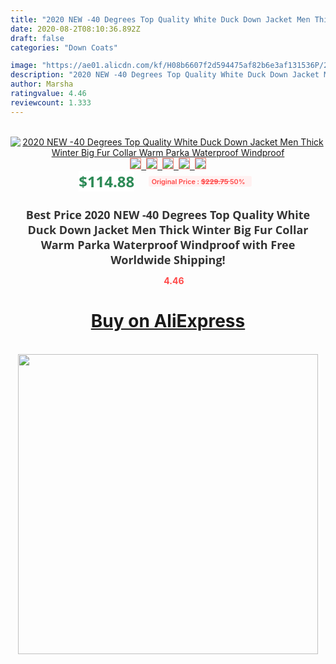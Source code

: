 ```yaml
---
title: "2020 NEW -40 Degrees Top Quality White Duck Down Jacket Men Thick Winter Big Fur Collar Warm Parka Waterproof Windproof"
date: 2020-08-2T08:10:36.892Z
draft: false
categories: "Down Coats"

image: "https://ae01.alicdn.com/kf/H08b6607f2d594475af82b6e3af131536P/2020-NEW-40-Degrees-Top-Quality-White-Duck-Down-Jacket-Men-Thick-Winter-Big-Fur-Collar.jpg"
description: "2020 NEW -40 Degrees Top Quality White Duck Down Jacket Men Thick Winter Big Fur Collar Warm Parka Waterproof Windproof"
author: Marsha
ratingvalue: 4.46
reviewcount: 1.333
---
```

<br>
<div style="text-align: center;">
<a href="https://s.click.aliexpress.com/e/_A99viN" target="_blank" rel="nofollow noopener noreferrer"><img alt="2020 NEW -40 Degrees Top Quality White Duck Down Jacket Men Thick Winter Big Fur Collar Warm Parka Waterproof Windproof" class="magnifier-image" src="https://ae01.alicdn.com/kf/H08b6607f2d594475af82b6e3af131536P/2020-NEW-40-Degrees-Top-Quality-White-Duck-Down-Jacket-Men-Thick-Winter-Big-Fur-Collar.jpg_640x640.jpg">
<br>
<img style="border:1px solid salmon" src="https://ae01.alicdn.com/kf/H08b6607f2d594475af82b6e3af131536P/2020-NEW-40-Degrees-Top-Quality-White-Duck-Down-Jacket-Men-Thick-Winter-Big-Fur-Collar.jpg_120x120.jpg">&nbsp;&nbsp;<img style="border:1px solid salmon" src="https://ae01.alicdn.com/kf/H482834f48bdb48559c12065d8deb603dN/2020-NEW-40-Degrees-Top-Quality-White-Duck-Down-Jacket-Men-Thick-Winter-Big-Fur-Collar.jpg_120x120.jpg">&nbsp;&nbsp;<img style="border:1px solid salmon" src="https://ae01.alicdn.com/kf/Hcc7930aa8ff34eb680acefa65bd684d9v/2020-NEW-40-Degrees-Top-Quality-White-Duck-Down-Jacket-Men-Thick-Winter-Big-Fur-Collar.jpg_120x120.jpg">&nbsp;&nbsp;<img style="border:1px solid salmon" src="https://ae01.alicdn.com/kf/H73b117f926324947a592d561a5d84ce9d/2020-NEW-40-Degrees-Top-Quality-White-Duck-Down-Jacket-Men-Thick-Winter-Big-Fur-Collar.jpg_120x120.jpg">&nbsp;&nbsp;<img style="border:1px solid salmon" src="https://ae01.alicdn.com/kf/H9f1eb6e65a7d4ec6b2bdd2f0f6e1af68f/2020-NEW-40-Degrees-Top-Quality-White-Duck-Down-Jacket-Men-Thick-Winter-Big-Fur-Collar.jpg_120x120.jpg"></a></div><br0>
<div style="text-align: center;"><span style="background-color: white; border: 0px; box-sizing: border-box; color: seagreen; display: inline-block; font-family: &quot;open sans&quot; , &quot;arial&quot; , &quot;helvetica&quot; , sans-serif , &quot;heiti&quot;; font-size: 24px; font-stretch: inherit; font-weight: 700; line-height: inherit; margin: 0px 10px 0px 0px; padding: 0px; vertical-align: middle;">$114.88 </span>
<span style="background: rgb(255 , 241 , 241); border-radius: 3px; border: 0px; box-sizing: border-box; color: #ff4747; display: inline-block; font-family: inherit; font-size: 12px; font-stretch: inherit; font-style: inherit; font-variant: inherit; font-weight: 600; line-height: inherit; margin: 0px; padding: 2px 5px; transform: scale(0.9); vertical-align: middle;">Original Price : <b style="text-decoration: line-through;">$229.75 </b> 50%&nbsp;&nbsp;</span></div>
<h1 style="color: #333333; display: inline-block; font-family: &quot;open sans&quot; , &quot;arial&quot; , &quot;helvetica&quot; , sans-serif , &quot;heiti&quot;; font-size: 18px; font-stretch: inherit; font-weight: 700; text-align: center;">Best Price 2020 NEW -40 Degrees Top Quality White Duck Down Jacket Men Thick Winter Big Fur Collar Warm Parka Waterproof Windproof with Free Worldwide Shipping!</h1>
<div style="color: #ff4747; text-align: center;">
<img src="https://4.bp.blogspot.com/-M0ZcTcb-5uY/XleCXlxnR4I/AAAAAAAAAEc/OrjgMkXV1oMQFaCRZj5HQwOCBcu3w1FegCPcBGAYYCw/s1600/star.png" style="height: 15px;">&nbsp;<b>4.46</b></div>
<div class="button_cont" align="center"><a class="buynow_a" href="https://s.click.aliexpress.com/e/_A99viN" target="_blank" rel="nofollow noopener noreferrer"><H1>Buy on AliExpress</H1></a></div><br>
<div class="separator" style="clear: both; text-align: center;">
<img src="https://lh3.googleusercontent.com/-pTy5HemUv9M/XlePHvY0dAI/AAAAAAAAAE4/0nX5iRUoIWY8eMW9Dpxeirr157OZliDIgCLcBGAsYHQ/s1600/badge.gif" width="480">
</div>
